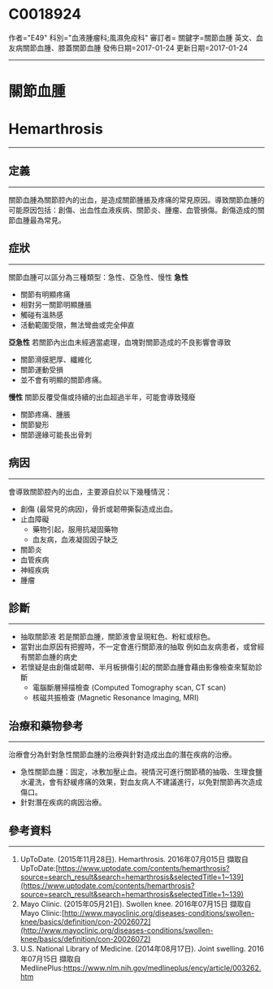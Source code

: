 # C0018924
作者="E49"
科別="血液腫瘤科;風濕免疫科"
審訂者=
關鍵字=關節血腫 英文、血友病關節血腫、膝蓋關節血腫
發佈日期=2017-01-24
更新日期=2017-01-24

----------
# 關節血腫
# Hemarthrosis
----------
## 定義
----------

關節血腫為關節腔內的出血，是造成關節腫脹及疼痛的常見原因。導致關節血腫的可能原因包括：創傷、出血性血液疾病、關節炎、腫瘤、血管損傷。創傷造成的關節血腫最為常見。

## 症狀
----------

關節血腫可以區分為三種類型：急性、亞急性、慢性
**急性**

- 關節有明顯疼痛
- 相對另一關節明顯腫脹
- 觸碰有溫熱感
- 活動範圍受限，無法彎曲或完全伸直

**亞急性**
若關節內出血未經適當處理，血塊對關節造成的不良影響會導致

- 關節滑膜肥厚、纖維化
- 關節運動受損
- 並不會有明顯的關節疼痛。

**慢性**
關節反覆受傷或持續的出血超過半年，可能會導致殘廢

- 關節疼痛、腫脹
- 關節變形
- 關節邊緣可能長出骨刺
## 病因
----------

會導致關節腔內的出血，主要源自於以下幾種情況：

- 創傷 (最常見的病因)，骨折或韌帶撕裂造成出血。
- 止血障礙
  - 藥物引起，服用抗凝固藥物
  - 血友病，血液凝固因子缺乏
- 關節炎
- 血管疾病
- 神經疾病
- 腫瘤
## 診斷
----------
- 抽取關節液
  若是關節血腫，關節液會呈現紅色、粉紅或棕色。
- 當對出血原因有把握時，不一定會進行關節液的抽取
  例如血友病患者，或曾經有關節血腫的病史
- 若懷疑是由創傷或韌帶、半月板損傷引起的關節血腫會藉由影像檢查來幫助診斷
  - 電腦斷層掃描檢查 (Computed Tomography scan, CT scan)
  - 核磁共振檢查 (Magnetic Resonance Imaging, MRI)
## 治療和藥物參考
----------

治療會分為針對急性關節血腫的治療與針對造成出血的潛在疾病的治療。

- 急性關節血腫：固定，冰敷加壓止血。視情況可進行關節積的抽吸、生理食鹽水灌洗，會有舒緩疼痛的效果，對血友病人不建議進行，以免對關節再次造成傷口。
- 針對潛在疾病的病因治療。
## 參考資料
----------
1. UpToDate. (2015年11月28日). Hemarthrosis. 2016年07月015日 擷取自UpToDate:[https://www.uptodate.com/contents/hemarthrosis?source=search_result&search=hemarthrosis&selectedTitle=1~139](https://www.uptodate.com/contents/hemarthrosis?source=search_result&search=hemarthrosis&selectedTitle=1~139)
2. Mayo Clinic. (2015年05月21日). Swollen knee. 2016年07月15日 擷取自 Mayo Clinic:[http://www.mayoclinic.org/diseases-conditions/swollen-knee/basics/definition/con-20026072](http://www.mayoclinic.org/diseases-conditions/swollen-knee/basics/definition/con-20026072)
3. U.S. National Library of Medicine. (2014年08月17日). Joint swelling. 2016年07月15日 擷取自 MedlinePlus:https://www.nlm.nih.gov/medlineplus/ency/article/003262.htm

